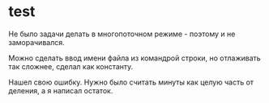 # test

Не было задачи делать в многопоточном режиме - поэтому и не заморачивался. 

Можно сделать ввод имени файла из командрой строки, но отлаживать так сложнее, сделал как константу. 

Нашел свою ошибку. Нужно было считать минуты как целую часть от деления, а я написал остаток. 

